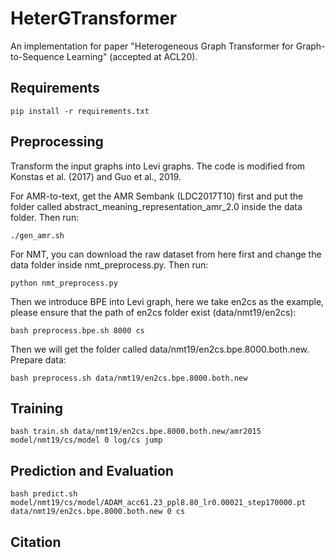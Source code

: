 # HeterGTransformer
An implementation for paper "Heterogeneous Graph Transformer for Graph-to-Sequence Learning" (accepted at ACL20).

## Requirements
```pip install -r requirements.txt```

## Preprocessing
Transform the input graphs into Levi graphs. The code is modified from Konstas et al. (2017) and Guo et al., 2019.

For AMR-to-text, get the AMR Sembank (LDC2017T10) first and put the folder called abstract_meaning_representation_amr_2.0 inside the data folder. Then run:

```./gen_amr.sh```

For NMT, you can download the raw dataset from here first and change the data folder inside nmt_preprocess.py. Then run:

```python nmt_preprocess.py```

Then we introduce BPE into Levi graph, here we take en2cs as the example, please ensure that the path of en2cs folder exist (data/nmt19/en2cs):

```bash preprocess.bpe.sh 8000 cs```

Then we will get the folder called data/nmt19/en2cs.bpe.8000.both.new. Prepare data:

```bash preprocess.sh data/nmt19/en2cs.bpe.8000.both.new ```

## Training

``` bash train.sh data/nmt19/en2cs.bpe.8000.both.new/amr2015 model/nmt19/cs/model 0 log/cs jump ```


## Prediction and Evaluation

```bash predict.sh model/nmt19/cs/model/ADAM_acc61.23_ppl8.80_lr0.00021_step170000.pt data/nmt19/en2cs.bpe.8000.both.new 0 cs ```

## Citation
